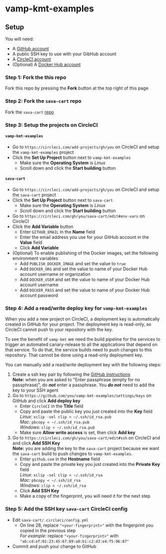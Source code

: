 # vamp-kmt-examples

## Setup

You will need:
* A [GitHub account](https://github.com/join)
* A public SSH key to use with your GibHub account
* A [CircleCI account](https://circleci.com/signup/)
* (Optional) A [Docker Hub account](https://hub.docker.com/signup)

### Step 1: Fork the this repo
Fork this repo by pressing the **Fork** button at the top right of this page

### Step 2: Fork the `sava-cart` repo
Fork the `sava-cart` [repo](https://github.com/magneticio/sava-cart)

### Step 3: Setup the projects on CircleCI
#### `vamp-kmt-examples`
* Go to `https://circleci.com/add-projects/gh/you` on CircleCI and setup the `vamp-kmt-examples` project
* Click the **Set Up Project** button next to `vamp-kmt-examples`
   * Make sure the **Operating System** is _Linux_
   * Scroll down and click the **Start building** button
#### `sava-cart`
* Go to `https://circleci.com/add-projects/gh/you` on CircleCI and setup the `sava-cart` project
* Click the **Set Up Project** button next to `sava-cart`
   * Make sure the **Operating System** is _Linux_
   * Scroll down and click the **Start building** button
* Go to `https://circleci.com/gh/you/sava-cart/edit#env-vars` on CircleCI
* Click the **Add Variable** button
   * Enter `GITHUB_EMAIL` in the **Name** field
   * Enter the email address you use for your GitHub account in the **Value** field
   * Click **Add Variable**
* (Optional) To enable publishing of the Docker images, set the following environment variables
   * Add `PUBLISH_DOCKER_IMAGE` and set the value to `true`
   * Add `DOCKER_ORG` and set the value to name of your Docker Hub account username or organization
   * Add `DOCKER_USER` and set the value to name of your Docker Hub account username
   * Add `DOCKER_PASS` and set the value to name of your Docker Hub account password

### Step 4: Add a read/write deploy key for `vamp-kmt-examples`
When you add a new project on CircleCI, a deployment key is automatically created in GitHub for your project. The deployment key is read-only, so CircleCI cannot push to your repository with the key.

To see the benefit of `vamp-kmt` we need the build pipeline for the services to trigger an automated canary-release to all the applications that depend on that service. To do that, the service builds need to push changes to this repository. That cannot be done using a read-only deployment key.

You can manually add a read/write deployment key with the following steps:
1. Create a ssh key pair by following the [GitHub instructions](https://help.github.com/articles/connecting-to-github-with-ssh/#generating-a-new-ssh-key-and-adding-it-to-the-ssh-agent)  
   **Note:** when you are asked to "Enter passphrase (empty for no passphrase)", do _**not**_ enter a passphrase. You _**do not**_ need to add the key to your SSH agent
2. Go to `https://github.com/you/vamp-kmt-examples/settings/keys` on GitHub and click **Add deploy key**
   * Enter `CircleCI` in the **Title** field
   * Copy and paste the public key you just created into the **Key** field  
   _Linux:_ `xclip -sel clip < ~/.ssh/id_rsa.pub`  
   _Mac:_ `pbcopy < ~/.ssh/id_rsa.pub`  
   _Windows:_ `clip < ~/.ssh/id_rsa.pub`
   * Make sure **Allow write access** is set, then click **Add key**
3. Go to `https://circleci.com/gh/you/sava-cart/edit#ssh` on CircleCI and and click **Add SSH Key**  
   **Note:** you are adding the key to the `sava-cart` project because we want the `sava-cart` build to push changes to `vamp-kmt-examples`.
   * Enter `github.com` in the **Hostname** field
   * Copy and paste the private key you just created into the **Private Key** field  
   _Linux:_ `xclip -sel clip < ~/.ssh/id_rsa`  
   _Mac:_ `pbcopy < ~/.ssh/id_rsa`  
   _Windows:_ `clip < ~/.ssh/id_rsa`
   * Click **Add SSH Key**
   * Make a copy of the fingerprint, you will need it for the next step

### Step 5: Add the SSH key `sava-cart` CircleCI config
* Edit `sava-cart/.circleci/config.yml`
   * On line 28, replace `"<your-fingerprint>"` with the fingerprint you copied in the previous step  
   _For example_: replace `"<your-fingerprint>"` with `"ab:cd:ef:01:23:45:67:89:a0:b1:c2:d3:e4:f5:96:87"`
* Commit and push your change to GitHub

